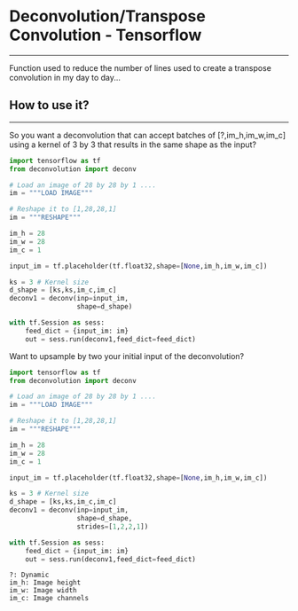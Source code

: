 # Deconvolution/Transpose Convolution - Tensorflow
---------

Function used to reduce the number of lines used to create a transpose convolution in my day to day...

## How to use it?
--------
So you want a deconvolution that can accept batches of [?,im_h,im_w,im_c] using a kernel of 3 by 3 that results in the same shape as the input?

```python
import tensorflow as tf
from deconvolution import deconv

# Load an image of 28 by 28 by 1 ....
im = """LOAD IMAGE"""

# Reshape it to [1,28,28,1]
im = """RESHAPE"""

im_h = 28
im_w = 28
im_c = 1

input_im = tf.placeholder(tf.float32,shape=[None,im_h,im_w,im_c])

ks = 3 # Kernel size
d_shape = [ks,ks,im_c,im_c]
deconv1 = deconv(inp=input_im,
				 shape=d_shape)

with tf.Session as sess:
	feed_dict = {input_im: im}
	out = sess.run(deconv1,feed_dict=feed_dict)
```

Want to upsample by two your initial input of the deconvolution?

```python
import tensorflow as tf
from deconvolution import deconv

# Load an image of 28 by 28 by 1 ....
im = """LOAD IMAGE"""

# Reshape it to [1,28,28,1]
im = """RESHAPE"""

im_h = 28
im_w = 28
im_c = 1

input_im = tf.placeholder(tf.float32,shape=[None,im_h,im_w,im_c])

ks = 3 # Kernel size
d_shape = [ks,ks,im_c,im_c]
deconv1 = deconv(inp=input_im,
				 shape=d_shape,
				 strides=[1,2,2,1])

with tf.Session as sess:
	feed_dict = {input_im: im}
	out = sess.run(deconv1,feed_dict=feed_dict)
```

```
?: Dynamic
im_h: Image height
im_w: Image width
im_c: Image channels
```